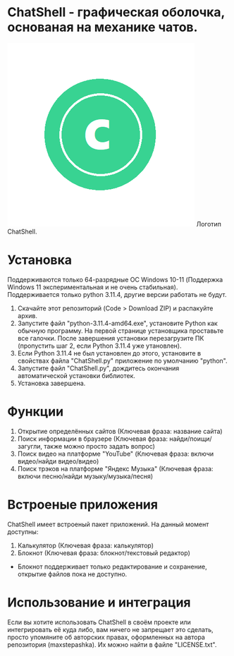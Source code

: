 # ChatShell - графическая оболочка, основаная на механике чатов.
![screenshot](https://github.com/maxstepashka/ChatShell/blob/a7371c6213d8d44eb29ebfaad27cd96dd295be6d/ChatShell_logo.png)
Логотип ChatShell.
# Установка
Поддерживаются только 64-разрядные ОС Windows 10-11 (Поддержка Windows 11 экспериментальная и не очень стабильная). Поддерживается только python 3.11.4, другие версии работать не будут.

1) Скачайте этот репозиторий (Code > Download ZIP) и распакуйте архив.
2) Запустите файл "python-3.11.4-amd64.exe", установите Python как обычную программу. На первой странице установщика проставьте все галочки. После завершения установки перезагрузите ПК (пропустить шаг 2, если Python 3.11.4 уже утановлен).
3) Если Python 3.11.4 не был установлен до этого, установите в свойствах файла "ChatShell.py" приложение по умолчанию "python".
4) Запустите файл "ChatShell.py", дождитесь окончания автоматической установки библиотек.
5) Установка завершена.
# Функции
1) Открытие определённых сайтов (Ключевая фраза: название сайта)
2) Поиск информации в браузере (Ключевая фраза: найди/поищи/загугли, также можно просто задать вопрос)
3) Поиск видео на платформе "YouTube" (Ключевая фраза: включи видео/найди видео/видео)
4) Поиск трэков на платформе "Яндекс Музыка" (Ключевая фраза: включи песню/найди музыку/музыка/песня)
# Встроеные приложения
ChatShell имеет встроеный пакет приложений. На данный момент доступны:
1) Калькулятор (Ключевая фраза: калькулятор)
2) Блокнот (Ключевая фраза: блокнот/текстовый редактор)
* Блокнот поддерживает только редактирование и сохранение, открытие файлов пока не доступно.
# Использование и интеграция
Если вы хотите использовать ChatShell в своём проекте или интегрировать её куда либо, вам ничего не запрещает это сделать, просто упомяните об авторских правах, оформленных на автора репозитория (maxstepashka). Их можно найти в файле "LICENSE.txt".